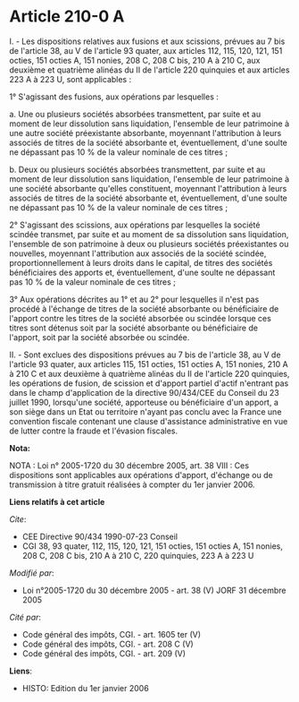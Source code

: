# Article 210-0 A

I. - Les dispositions relatives aux fusions et aux scissions, prévues au 7 bis de l'article 38, au V de l'article 93 quater,
aux articles 112, 115, 120, 121, 151 octies, 151 octies A, 151 nonies, 208 C, 208 C bis, 210 A à 210 C, aux deuxième et
quatrième alinéas du II de l'article 220 quinquies et aux articles 223 A à 223 U, sont applicables :

1° S'agissant des fusions, aux opérations par lesquelles :

a. Une ou plusieurs sociétés absorbées transmettent, par suite et au moment de leur dissolution sans liquidation, l'ensemble
de leur patrimoine à une autre société préexistante absorbante, moyennant l'attribution à leurs associés de titres de la
société absorbante et, éventuellement, d'une soulte ne dépassant pas 10 % de la valeur nominale de ces titres ;

b. Deux ou plusieurs sociétés absorbées transmettent, par suite et au moment de leur dissolution sans liquidation, l'ensemble
de leur patrimoine à une société absorbante qu'elles constituent, moyennant l'attribution à leurs associés de titres de la
société absorbante et, éventuellement, d'une soulte ne dépassant pas 10 % de la valeur nominale de ces titres ;

2° S'agissant des scissions, aux opérations par lesquelles la société scindée transmet, par suite et au moment de sa
dissolution sans liquidation, l'ensemble de son patrimoine à deux ou plusieurs sociétés préexistantes ou nouvelles, moyennant
l'attribution aux associés de la société scindée, proportionnellement à leurs droits dans le capital, de titres des sociétés
bénéficiaires des apports et, éventuellement, d'une soulte ne dépassant pas 10 % de la valeur nominale de ces titres ;

3° Aux opérations décrites au 1° et au 2° pour lesquelles il n'est pas procédé à l'échange de titres de la société absorbante
ou bénéficiaire de l'apport contre les titres de la société absorbée ou scindée lorsque ces titres sont détenus soit par la
société absorbante ou bénéficiaire de l'apport, soit par la société absorbée ou scindée.

II. - Sont exclues des dispositions prévues au 7 bis de l'article 38, au V de l'article 93 quater, aux articles 115, 151
octies, 151 octies A, 151 nonies, 210 A à 210 C et aux deuxième à quatrième alinéas du II de l'article 220 quinquies, les
opérations de fusion, de scission et d'apport partiel d'actif n'entrant pas dans le champ d'application de la directive
90/434/CEE du Conseil du 23 juillet 1990, lorsqu'une société, apporteuse ou bénéficiaire d'un apport, a son siège dans un
Etat ou territoire n'ayant pas conclu avec la France une convention fiscale contenant une clause d'assistance administrative
en vue de lutter contre la fraude et l'évasion fiscales.

**Nota:**

NOTA : Loi n° 2005-1720 du 30 décembre 2005, art. 38 VIII : Ces dispositions sont applicables aux opérations d'apport,
d'échange ou de transmission à titre gratuit réalisées à compter du 1er janvier 2006.

**Liens relatifs à cet article**

_Cite_:

  - CEE Directive 90/434 1990-07-23 Conseil
  - CGI 38, 93 quater, 112, 115, 120, 121, 151 octies, 151 octies A, 151 nonies, 208 C, 208 C bis, 210 A à 210 C, 220 quinquies, 223 A à 223 U

_Modifié par_:

  - Loi n°2005-1720 du 30 décembre 2005 - art. 38 (V) JORF 31 décembre 2005

_Cité par_:

  - Code général des impôts, CGI. - art. 1605 ter (V)
  - Code général des impôts, CGI. - art. 208 C (V)
  - Code général des impôts, CGI. - art. 209 (V)

**Liens**:

  - HISTO: Edition du 1er janvier 2006
